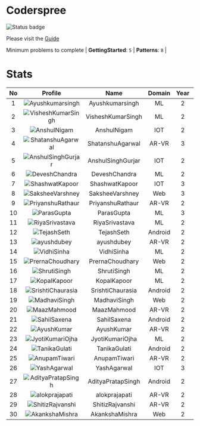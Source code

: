 
Coderspree
==========


![Status badge](https://github.com/InnogeeksOrganization/coderspree/actions/workflows/checkSubmission.yml/badge.svg)  


Please visit the [Guide](./Guide/README.md)  


Minimum problems to complete | **GettingStarted**: `5` | **Patterns**: `8` |   

# Stats
  

|No|Profile|Name|Domain|Year|Solved|
| :---: | :---: | :---: | :---: | :---: | :---: |
|1|![Ayushkumarsingh](https://avatars.githubusercontent.com/u/84376218?v=4&s=100)|Ayushkumarsingh|ML|2|35|
|2|![VisheshKumarSingh](https://avatars.githubusercontent.com/u/47525494?v=4&s=100)|VisheshKumarSingh|ML|2|34|
|3|![AnshulNigam](https://avatars.githubusercontent.com/u/74321084?v=4&s=100)|AnshulNigam|IOT|2|30|
|4|![ShatanshuAgarwal](https://avatars.githubusercontent.com/u/63258511?v=4&s=100)|ShatanshuAgarwal|AR-VR|3|29|
|5|![AnshulSinghGurjar](https://avatars.githubusercontent.com/u/90499262?v=4&s=100)|AnshulSinghGurjar|IOT|2|29|
|6|![DeveshChandra](https://avatars.githubusercontent.com/u/84376218?v=4&s=100)|DeveshChandra|ML|2|29|
|7|![ShashwatKapoor](https://avatars.githubusercontent.com/u/74201117?v=4&s=100)|ShashwatKapoor|IOT|3|27|
|8|![SaksheeVarshney](https://avatars.githubusercontent.com/u/84376218?v=4&s=100)|SaksheeVarshney|Web|3|27|
|9|![PriyanshuRathaur](https://avatars.githubusercontent.com/u/86730388?v=4&s=100)|PriyanshuRathaur|AR-VR|2|25|
|10|![ParasGupta](https://avatars.githubusercontent.com/u/60445527?v=4&s=100)|ParasGupta|ML|3|20|
|11|![RiyaSrivastava](https://avatars.githubusercontent.com/u/84376218?v=4&s=100)|RiyaSrivastava|ML|2|20|
|12|![TejashSeth](https://avatars.githubusercontent.com/u/84376218?v=4&s=100)|TejashSeth|Android|2|20|
|13|![ayushdubey](https://avatars.githubusercontent.com/u/33064931?v=4&s=100)|ayushdubey|AR-VR|2|19|
|14|![VidhiSinha](https://avatars.githubusercontent.com/u/83163944?v=4&s=100)|VidhiSinha|ML|2|19|
|15|![PrernaChoudhary](https://avatars.githubusercontent.com/u/84376218?v=4&s=100)|PrernaChoudhary|Web|2|18|
|16|![ShrutiSingh](https://avatars.githubusercontent.com/u/82566938?v=4&s=100)|ShrutiSingh|ML|2|17|
|17|![KopalKapoor](https://avatars.githubusercontent.com/u/84376218?v=4&s=100)|KopalKapoor|ML|2|17|
|18|![SrishtiChaurasia](https://avatars.githubusercontent.com/u/84376218?v=4&s=100)|SrishtiChaurasia|Android|2|17|
|19|![MadhaviSingh](https://avatars.githubusercontent.com/u/84376218?v=4&s=100)|MadhaviSingh|Web|2|17|
|20|![MaazMahmood](https://avatars.githubusercontent.com/u/83294849?v=4&s=100)|MaazMahmood|AR-VR|2|16|
|21|![SahilSaxena](https://avatars.githubusercontent.com/u/84376218?v=4&s=100)|SahilSaxena|Android|2|16|
|22|![AyushKumar](https://avatars.githubusercontent.com/u/77633249?v=4&s=100)|AyushKumar|AR-VR|2|15|
|23|![JyotiKumariOjha](https://avatars.githubusercontent.com/u/84376218?v=4&s=100)|JyotiKumariOjha|ML|2|15|
|24|![TanikaGulati](https://avatars.githubusercontent.com/u/84376218?v=4&s=100)|TanikaGulati|Android|2|15|
|25|![AnupamTiwari](https://avatars.githubusercontent.com/u/81892907?v=4&s=100)|AnupamTiwari|AR-VR|2|14|
|26|![YashAgarwal](https://avatars.githubusercontent.com/u/59206738?v=4&s=100)|YashAgarwal|IOT|3|14|
|27|![AdityaPratapSingh](https://avatars.githubusercontent.com/u/84376218?v=4&s=100)|AdityaPratapSingh|Android|2|14|
|28|![alokprajapati](https://avatars.githubusercontent.com/u/78910289?v=4&s=100)|alokprajapati|AR-VR|2|13|
|29|![ShitizRajvanshi](https://avatars.githubusercontent.com/u/86548099?v=4&s=100)|ShitizRajvanshi|AR-VR|2|13|
|30|![AkankshaMishra](https://avatars.githubusercontent.com/u/84376218?v=4&s=100)|AkankshaMishra|Web|2|13|
